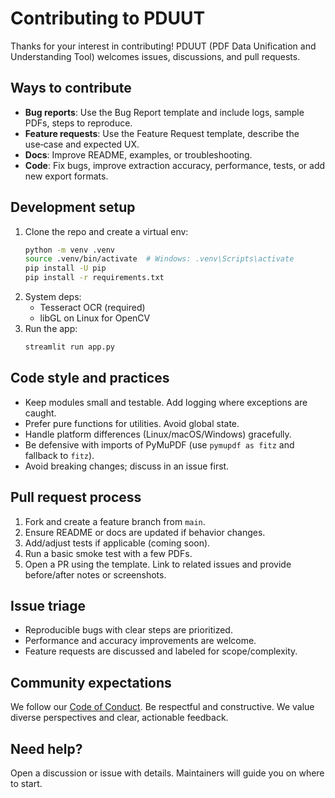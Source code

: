# Contributing to PDUUT

Thanks for your interest in contributing! PDUUT (PDF Data Unification and Understanding Tool) welcomes issues, discussions, and pull requests.

## Ways to contribute
- **Bug reports**: Use the Bug Report template and include logs, sample PDFs, steps to reproduce.
- **Feature requests**: Use the Feature Request template, describe the use‑case and expected UX.
- **Docs**: Improve README, examples, or troubleshooting.
- **Code**: Fix bugs, improve extraction accuracy, performance, tests, or add new export formats.

## Development setup
1. Clone the repo and create a virtual env:
   ```bash
   python -m venv .venv
   source .venv/bin/activate  # Windows: .venv\Scripts\activate
   pip install -U pip
   pip install -r requirements.txt
   ```
2. System deps:
   - Tesseract OCR (required)
   - libGL on Linux for OpenCV
3. Run the app:
   ```bash
   streamlit run app.py
   ```

## Code style and practices
- Keep modules small and testable. Add logging where exceptions are caught.
- Prefer pure functions for utilities. Avoid global state.
- Handle platform differences (Linux/macOS/Windows) gracefully.
- Be defensive with imports of PyMuPDF (use `pymupdf as fitz` and fallback to `fitz`).
- Avoid breaking changes; discuss in an issue first.

## Pull request process
1. Fork and create a feature branch from `main`.
2. Ensure README or docs are updated if behavior changes.
3. Add/adjust tests if applicable (coming soon).
4. Run a basic smoke test with a few PDFs.
5. Open a PR using the template. Link to related issues and provide before/after notes or screenshots.

## Issue triage
- Reproducible bugs with clear steps are prioritized.
- Performance and accuracy improvements are welcome.
- Feature requests are discussed and labeled for scope/complexity.

## Community expectations
We follow our [Code of Conduct](CODE_OF_CONDUCT.md). Be respectful and constructive. We value diverse perspectives and clear, actionable feedback.

## Need help?
Open a discussion or issue with details. Maintainers will guide you on where to start.
